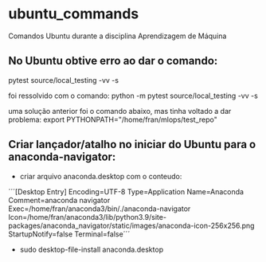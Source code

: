 # ubuntu_commands
Comandos Ubuntu durante a disciplina Aprendizagem de Máquina

## No Ubuntu obtive erro ao dar o comando:
pytest source/local_testing -vv -s

foi ressolvido com o comando:
python -m pytest source/local_testing -vv -s

uma solução anterior foi o comando abaixo, mas tinha voltado a dar problema:
export PYTHONPATH="/home/fran/mlops/test_repo"

## Criar lançador/atalho no iniciar do Ubuntu para o anaconda-navigator:

* criar arquivo anaconda.desktop com o conteudo:

´´´[Desktop Entry]
Encoding=UTF-8
Type=Application
Name=Anaconda
Comment=anaconda navigator
Exec=/home/fran/anaconda3/bin/./anaconda-navigator
Icon=/home/fran/anaconda3/lib/python3.9/site-packages/anaconda_navigator/static/images/anaconda-icon-256x256.png
StartupNotify=false
Terminal=false´´´

* sudo desktop-file-install anaconda.desktop
